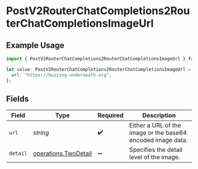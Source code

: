 # PostV2RouterChatCompletions2RouterChatCompletionsImageUrl

## Example Usage

```typescript
import { PostV2RouterChatCompletions2RouterChatCompletionsImageUrl } from "orq-poc-typescript/models/operations";

let value: PostV2RouterChatCompletions2RouterChatCompletionsImageUrl = {
  url: "https://buzzing-underneath.org",
};
```

## Fields

| Field                                                        | Type                                                         | Required                                                     | Description                                                  |
| ------------------------------------------------------------ | ------------------------------------------------------------ | ------------------------------------------------------------ | ------------------------------------------------------------ |
| `url`                                                        | *string*                                                     | :heavy_check_mark:                                           | Either a URL of the image or the base64 encoded image data.  |
| `detail`                                                     | [operations.TwoDetail](../../models/operations/twodetail.md) | :heavy_minus_sign:                                           | Specifies the detail level of the image.                     |